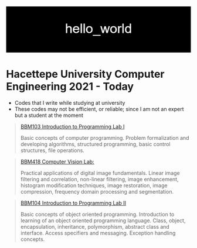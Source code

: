 ![hello_world](hello_world.png)

# Hacettepe University Computer Engineering 2021 - Today

- Codes that I write while studying at university
- These codes may not be efficient, or reliable; since I am not an expert but a student at the moment

> [BBM103 Introduction to Programming Lab I](https://github.com/AtaberkAsar/hello_world/tree/main/BBM103)
>
> Basic concepts of computer programming. Problem formalization and developing algorithms, structured programming, basic control structures, file operations.

> [BBM418 Computer Vision Lab:](https://github.com/AtaberkAsar/hello_world/tree/main/BBM418)
>
> Practical applications of digital image fundamentals. Linear image filtering and correlation, non-linear filtering, image enhancement, histogram modification techniques, image restoration, image compression, frequency domain processing and segmentation.

> [BBM104 Introduction to Programming Lab II](https://github.com/AtaberkAsar/hello_world/tree/main/BBM104)
>
> Basic concepts of object oriented programming. Introduction to learning of an object oriented programming language. Class, object, encapsulation, inheritance, polymorphism, abstract class and interface. Access specifiers and messaging. Exception handling concepts.
